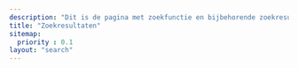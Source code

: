 ```yaml
---
description: "Dit is de pagina met zoekfunctie en bijbehorende zoekresultaten binnen onze website"
title: "Zoekresultaten"
sitemap:
  priority : 0.1
layout: "search"
---
```


<!-- De content van deze pagina zal niet zichtbaar zijn. Deze pagina is aanwezig zodat die reageert op requests voor /zoeken/ -->

